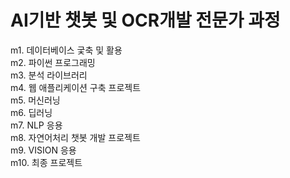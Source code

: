 # AI기반 챗봇 및 OCR개발 전문가 과정
m1. 데이터베이스 궃축 및 활용\
m2. 파이썬 프로그래밍\
m3. 분석 라이브러리\
m4. 웹 애플리케이션 구축 프로젝트\
m5. 머신러닝\
m6. 딥러닝\
m7. NLP 응용\
m8. 자연어처리 챗봇 개발 프로젝트\
m9. VISION 응용\
m10. 최종 프로젝트 
